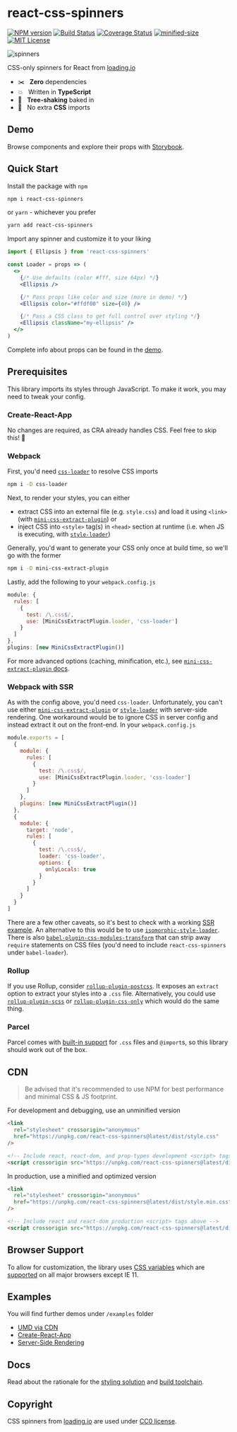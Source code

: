 # react-css-spinners

[![NPM version](https://img.shields.io/npm/v/react-css-spinners.svg)](https://www.npmjs.com/package/react-css-spinners)
[![Build Status](https://travis-ci.org/alex996/react-css-spinners.svg?branch=master)](https://travis-ci.org/alex996/react-css-spinners)
[![Coverage Status](https://coveralls.io/repos/github/alex996/react-css-spinners/badge.svg?branch=master)](https://coveralls.io/github/alex996/react-css-spinners?branch=master)
[![minified-size](https://img.shields.io/bundlephobia/min/react-css-spinners@latest.svg)](https://bundlephobia.com/result?p=react-css-spinners@latest)
[![MIT License](https://img.shields.io/npm/l/react-css-spinners.svg)](https://github.com/alex996/react-css-spinners/blob/master/LICENSE)

![spinners](https://user-images.githubusercontent.com/15240969/61506027-cc63b180-a9ae-11e9-8569-9ee44ef3567c.gif)

CSS-only spinners for React from [loading.io](https://loading.io/css/)

- :scissors: &nbsp; **Zero** dependencies
- :collision: &nbsp; Written in **TypeScript**
- :rocket: &nbsp; **Tree-shaking** baked in
- :nail_care: &nbsp; No extra **CSS** imports

## Demo

Browse components and explore their props with [Storybook](https://alex996.github.io/react-css-spinners).

## Quick Start

Install the package with `npm`

```sh
npm i react-css-spinners
```

or `yarn` - whichever you prefer

```sh
yarn add react-css-spinners
```

Import any spinner and customize it to your liking

```jsx
import { Ellipsis } from 'react-css-spinners'

const Loader = props => (
  <>
    {/* Use defaults (color #fff, size 64px) */}
    <Ellipsis />

    {/* Pass props like color and size (more in demo) */}
    <Ellipsis color="#ffdf00" size={40} />

    {/* Pass a CSS class to get full control over styling */}
    <Ellipsis className="my-ellipsis" />
  </>
)
```

Complete info about props can be found in the [demo](https://alex996.github.io/react-css-spinners).

## Prerequisites

This library imports its styles through JavaScript. To make it work, you may need to tweak your config.

### Create-React-App

No changes are required, as CRA already handles CSS. Feel free to skip this! :tada:

### Webpack

First, you'd need [`css-loader`](https://github.com/webpack-contrib/css-loader) to resolve CSS imports

```sh
npm i -D css-loader
```

Next, to render your styles, you can either

- extract CSS into an external file (e.g. `style.css`) and load it using `<link>` (with [`mini-css-extract-plugin`](https://github.com/webpack-contrib/mini-css-extract-plugin)) or
- inject CSS into `<style>` tag(s) in `<head>` section at runtime (i.e. when JS is executing, with [`style-loader`](https://github.com/webpack-contrib/style-loader))

Generally, you'd want to generate your CSS only once at build time, so we'll go with the former

```sh
npm i -D mini-css-extract-plugin
```

Lastly, add the following to your `webpack.config.js`

```js
module: {
  rules: [
    {
      test: /\.css$/,
      use: [MiniCssExtractPlugin.loader, 'css-loader']
    }
  ]
},
plugins: [new MiniCssExtractPlugin()]
```

For more advanced options (caching, minification, etc.), see [`mini-css-extract-plugin` docs](https://github.com/webpack-contrib/mini-css-extract-plugin).

### Webpack with SSR

As with the config above, you'd need `css-loader`. Unfortunately, you can't use either [`mini-css-extract-plugin`](https://github.com/webpack-contrib/mini-css-extract-plugin/issues/90) or [`style-loader`](https://github.com/webpack-contrib/style-loader/pull/159) with server-side rendering. One workaround would be to ignore CSS in server config and instead extract it out on the front-end. In your `webpack.config.js`

```js
module.exports = [
  {
    module: {
      rules: [
        {
          test: /\.css$/,
          use: [MiniCssExtractPlugin.loader, 'css-loader']
        }
      ]
    },
    plugins: [new MiniCssExtractPlugin()]
  },
  {
    module: {
      target: 'node',
      rules: [
        {
          test: /\.css$/,
          loader: 'css-loader',
          options: {
            onlyLocals: true
          }
        }
      ]
    }
  }
]
```

There are a few other caveats, so it's best to check with a working [SSR example](./examples/ssr). An alternative to this would be to use [`isomorphic-style-loader`](https://github.com/kriasoft/isomorphic-style-loader). There is also [`babel-plugin-css-modules-transform`](https://github.com/michalkvasnicak/babel-plugin-css-modules-transform) that can strip away `require` statements on CSS files (you'd need to include `react-css-spinners` under `babel-loader`).

### Rollup

If you use Rollup, consider [`rollup-plugin-postcss`](https://github.com/egoist/,rollup-plugin-postcss). It exposes an `extract` option to extract your styles into a `.css` file. Alternatively, you could use [`rollup-plugin-scss`](https://github.com/thgh/rollup-plugin-scss) or [`rollup-plugin-css-only`](https://github.com/thgh/rollup-plugin-css-only) which would do the same thing.

### Parcel

Parcel comes with [built-in support](https://parceljs.org/css.html) for `.css` files and `@import`s, so this library should work out of the box.

## CDN

> Be advised that it's recommended to use NPM for best performance and minimal CSS & JS footprint.

For development and debugging, use an unminified version

```html
<link
  rel="stylesheet" crossorigin="anonymous"
  href="https://unpkg.com/react-css-spinners@latest/dist/style.css"
/>

<!-- Include react, react-dom, and prop-types development <script> tags above -->
<script crossorigin src="https://unpkg.com/react-css-spinners@latest/dist/bundle.js"></script>
```

In production, use a minified and optimized version

```html
<link
  rel="stylesheet" crossorigin="anonymous"
  href="https://unpkg.com/react-css-spinners@latest/dist/style.min.css"
/>

<!-- Include react and react-dom production <script> tags above -->
<script crossorigin src="https://unpkg.com/react-css-spinners@latest/dist/bundle.min.js"></script>
```

## Browser Support

To allow for customization, the library uses [CSS variables](https://developer.mozilla.org/en-US/docs/Web/CSS/Using_CSS_custom_properties) which are [supported](https://caniuse.com/#feat=css-variables) on all major browsers except IE 11.

## Examples

You will find further demos under `/examples` folder

- [UMD via CDN](./examples/cdn)
- [Create-React-App](./examples/cra)
- [Server-Side Rendering](./examples/ssr)

## Docs

Read about the rationale for the [styling solution](./docs/styling.md) and [build toolchain](./docs/tooling.md).

## Copyright

CSS spinners from [loading.io](https://loading.io/css/) are used under [CC0 license](https://creativecommons.org/share-your-work/public-domain/cc0/).
